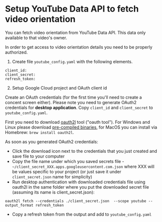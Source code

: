 # Setup YouTube Data API to fetch video orientation

You can fetch video orientation from YouTube Data API.
This data only available to that video's owner.

In order to get access to video orientation details you need to be properly authorized.

1. Create file `youtube_config.yaml` with the following elements.

```
client_id:
client_secret:
refresh_token:
```

2. Setup Google Cloud project and OAuth client id

Create an OAuth credentials (for the first time you'll need to create a concent screen either).
Please note you need to generate OAuth2 credentials for **desktop application**.
Copy `client_id` and `client_secret` to `youtube_config.yaml`.


First you need to download [oauth2l](https://github.com/google/oauth2l) tool ("oauth tool").
For Windows and Linux please download [pre-compiled binaries](https://github.com/google/oauth2l#pre-compiled-binaries),
for MacOS you can install via Homebrew: `brew install oauth2l`.

As soon as you generated OAuth2 credentials:
* Click the download icon next to the credentials that you just created and save file to your computer
* Copy the file name under which you saved secrets file -
`~/client_secret_XXX.apps.googleusercontent.com.json` where XXX will be values specific to your project
(or just save it under `client_secret.json` name for simplicity)
* Run desktop authentication with downloaded credentials file using oauth2l in the same folder where you put the downloaded secret file (assuming its name is client_secret.json):
```
oauth2l fetch --credentials ./client_secret.json  --scope youtube --output_format refresh_token
```
* Copy a refresh token from the output and add to `youtube_config.yaml`
